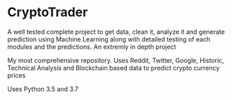 # CryptoTrader

A well tested complete project to get data, clean it, analyze it and generate prediction using Machine Learning along with detailed testing of each modules and the predictions. An extremly in depth project

My most comprehensive repository. Uses Reddit, Twitter, Google, Historic, Technical Analysis and Blockchain based data to predict crypto currency prices

Uses Python 3.5 and 3.7
